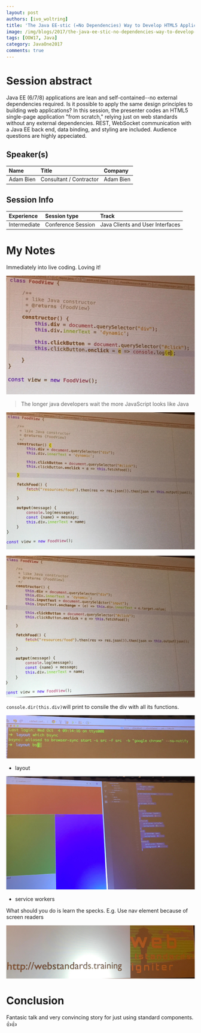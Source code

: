 ```yaml
---
layout: post
authors: [ivo_woltring]
title: 'The Java EE-stic (=No Dependencies) Way to Develop HTML5 Applications'
image: /img/blogs/2017/the-java-ee-stic-no-dependencies-way-to-develop-html5-applications/CON5567__the-java-ee-stic-(=no-dependencies)-way-to-develop-html5-applications.jpg
tags: [OOW17, Java]
category: JavaOne2017
comments: true
---
```



# Session abstract

Java EE (6/7/8) applications are lean and self-contained--no external dependencies required. Is it possible to apply the same design principles to building web applications? In this session, the presenter codes an HTML5 single-page application "from scratch," relying just on web standards without any external dependencies. REST, WebSocket communication with a Java EE back end, data binding, and styling are included. Audience questions are highly appeciated.
<!--more-->
## Speaker(s)

|Name|Title|Company|
|:---|:---|:---|
|Adam Bien|Consultant / Contractor|Adam Bien|


## Session Info

| Experience | Session type | Track  |
|:-----------|:-------------|:-------|
| Intermediate | Conference Session | Java Clients and User Interfaces |

# My Notes

Immediately into live coding. Loving it!

![the-java-ee-stic-(=no-dependencies)-way-to-develop-html5-applications](/img/blogs/2017/the-java-ee-stic-no-dependencies-way-to-develop-html5-applications/CON5567__the-java-ee-stic-(=no-dependencies)-way-to-develop-html5-applications.jpg)

> The longer java developers wait the more JavaScript looks like Java

![the-java-ee-stic-(=no-dependencies)-way-to-develop-html5-applications](/img/blogs/2017/the-java-ee-stic-no-dependencies-way-to-develop-html5-applications/CON5567__the-java-ee-stic-(=no-dependencies)-way-to-develop-html5-applications_2.jpg)

![the-java-ee-stic-(=no-dependencies)-way-to-develop-html5-applications](/img/blogs/2017/the-java-ee-stic-no-dependencies-way-to-develop-html5-applications/CON5567__the-java-ee-stic-(=no-dependencies)-way-to-develop-html5-applications_3.jpg)

`console.dir(this.div)`will print to consile the div with all its functions. 

![the-java-ee-stic-(=no-dependencies)-way-to-develop-html5-applications](/img/blogs/2017/the-java-ee-stic-no-dependencies-way-to-develop-html5-applications/CON5567__the-java-ee-stic-(=no-dependencies)-way-to-develop-html5-applications_4.jpg)

 *  layout

![the-java-ee-stic-(=no-dependencies)-way-to-develop-html5-applications](/img/blogs/2017/the-java-ee-stic-no-dependencies-way-to-develop-html5-applications/CON5567__the-java-ee-stic-(=no-dependencies)-way-to-develop-html5-applications_5.jpg)

* service workers

What should you do is learn the specks. 
E.g. Use nav element because of screen readers

![the-java-ee-stic-(=no-dependencies)-way-to-develop-html5-applications](/img/blogs/2017/the-java-ee-stic-no-dependencies-way-to-develop-html5-applications/CON5567__the-java-ee-stic-(=no-dependencies)-way-to-develop-html5-applications_6.jpg)

# Conclusion 

Fantasic talk and very convincing story for just using standard components. 
👍👍




        
